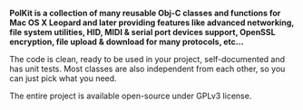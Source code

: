 **PolKit is a collection of many reusable Obj-C classes and functions for Mac OS X Leopard and later providing features like advanced networking, file system utilities, HID, MIDI & serial port devices support, OpenSSL encryption, file upload & download for many protocols, etc...**

The code is clean, ready to be used in your project, self-documented and has unit tests. Most classes are also independent from each other, so you can just pick what you need.

The entire project is available open-source under GPLv3 license.

